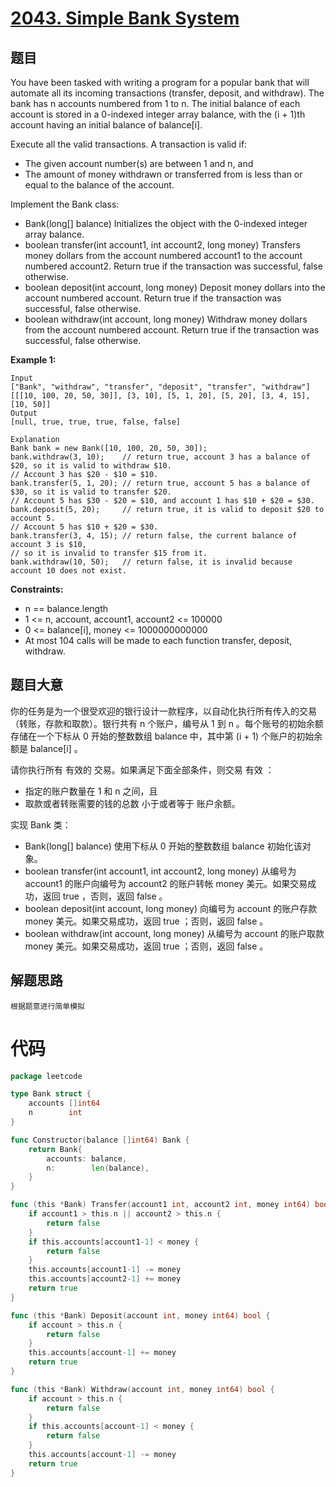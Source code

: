 # [2043. Simple Bank System](https://leetcode.com/problems/simple-bank-system/)

## 题目

You have been tasked with writing a program for a popular bank that will automate all its incoming transactions (transfer, deposit, and withdraw). The bank has n accounts numbered from 1 to n. The initial balance of each account is stored in a 0-indexed integer array balance, with the (i + 1)th account having an initial balance of balance[i].

Execute all the valid transactions. A transaction is valid if:

- The given account number(s) are between 1 and n, and
- The amount of money withdrawn or transferred from is less than or equal to the balance of the account.

Implement the Bank class:

- Bank(long[] balance) Initializes the object with the 0-indexed integer array balance.
- boolean transfer(int account1, int account2, long money) Transfers money dollars from the account numbered account1 to the account numbered account2. Return true if the transaction was successful, false otherwise.
- boolean deposit(int account, long money) Deposit money dollars into the account numbered account. Return true if the transaction was successful, false otherwise.
- boolean withdraw(int account, long money) Withdraw money dollars from the account numbered account. Return true if the transaction was successful, false otherwise.

**Example 1:**

    Input
    ["Bank", "withdraw", "transfer", "deposit", "transfer", "withdraw"]
    [[[10, 100, 20, 50, 30]], [3, 10], [5, 1, 20], [5, 20], [3, 4, 15], [10, 50]]
    Output
    [null, true, true, true, false, false]

    Explanation
    Bank bank = new Bank([10, 100, 20, 50, 30]);
    bank.withdraw(3, 10);    // return true, account 3 has a balance of $20, so it is valid to withdraw $10.
    // Account 3 has $20 - $10 = $10.
    bank.transfer(5, 1, 20); // return true, account 5 has a balance of $30, so it is valid to transfer $20.
    // Account 5 has $30 - $20 = $10, and account 1 has $10 + $20 = $30.
    bank.deposit(5, 20);     // return true, it is valid to deposit $20 to account 5.
    // Account 5 has $10 + $20 = $30.
    bank.transfer(3, 4, 15); // return false, the current balance of account 3 is $10,
    // so it is invalid to transfer $15 from it.
    bank.withdraw(10, 50);   // return false, it is invalid because account 10 does not exist.

**Constraints:**

- n == balance.length
- 1 <= n, account, account1, account2 <= 100000
- 0 <= balance[i], money <= 1000000000000
- At most 104 calls will be made to each function transfer, deposit, withdraw.

## 题目大意

你的任务是为一个很受欢迎的银行设计一款程序，以自动化执行所有传入的交易（转账，存款和取款）。银行共有 n 个账户，编号从 1 到 n 。每个账号的初始余额存储在一个下标从 0 开始的整数数组 balance 中，其中第 (i + 1) 个账户的初始余额是 balance[i] 。

请你执行所有 有效的 交易。如果满足下面全部条件，则交易 有效 ：

- 指定的账户数量在 1 和 n 之间，且
- 取款或者转账需要的钱的总数 小于或者等于 账户余额。

实现 Bank 类：

- Bank(long[] balance) 使用下标从 0 开始的整数数组 balance 初始化该对象。
- boolean transfer(int account1, int account2, long money) 从编号为 account1 的账户向编号为 account2 的账户转帐 money 美元。如果交易成功，返回 true ，否则，返回 false 。
- boolean deposit(int account, long money) 向编号为 account 的账户存款 money 美元。如果交易成功，返回 true ；否则，返回 false 。
- boolean withdraw(int account, long money) 从编号为 account 的账户取款 money 美元。如果交易成功，返回 true ；否则，返回 false 。

## 解题思路

    根据题意进行简单模拟

# 代码

```go
package leetcode

type Bank struct {
    accounts []int64
    n        int
}

func Constructor(balance []int64) Bank {
    return Bank{
        accounts: balance,
        n:        len(balance),
    }
}

func (this *Bank) Transfer(account1 int, account2 int, money int64) bool {
    if account1 > this.n || account2 > this.n {
        return false
    }
    if this.accounts[account1-1] < money {
        return false
    }
    this.accounts[account1-1] -= money
    this.accounts[account2-1] += money
    return true
}

func (this *Bank) Deposit(account int, money int64) bool {
    if account > this.n {
        return false
    }
    this.accounts[account-1] += money
    return true
}

func (this *Bank) Withdraw(account int, money int64) bool {
    if account > this.n {
        return false
    }
    if this.accounts[account-1] < money {
        return false
    }
    this.accounts[account-1] -= money
    return true
}
```